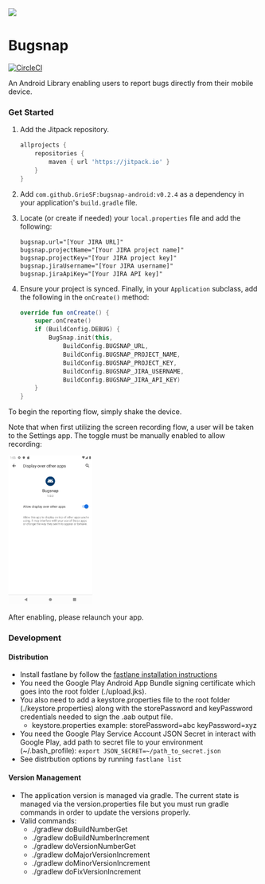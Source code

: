 <img src="https://grio.com/images/logo-small-54e7f941.svg" width=100/>

# Bugsnap 
[![CircleCI](https://circleci.com/gh/GrioSF/bugsnap-android/tree/master.svg?style=shield&circle-token=6dddb6e75b300271d4ea1a9aaf65f9cfe00348cc)](https://circleci.com/gh/GrioSF/bugsnap-android/tree/master)

An Android Library enabling users to report bugs directly from their mobile device.

### Get Started

1. Add the Jitpack repository.
    ```gradle
    allprojects {
        repositories {
            maven { url 'https://jitpack.io' }
        }
    }
    ```
2. Add `com.github.GrioSF:bugsnap-android:v0.2.4` as a dependency in your application's `build.gradle` file.
3. Locate (or create if needed) your `local.properties` file and add the following:

    ```properties
    bugsnap.url="[Your JIRA URL]"
    bugsnap.projectName="[Your JIRA project name]"
    bugsnap.projectKey="[Your JIRA project key]"
    bugsnap.jiraUsername="[Your JIRA username]"
    bugsnap.jiraApiKey="[Your JIRA API key]"
    ```
4. Ensure your project is synced. Finally, in your `Application` subclass, add the following in the `onCreate()` method:
    ```kotlin
    override fun onCreate() {                     
        super.onCreate()
        if (BuildConfig.DEBUG) {                  
            BugSnap.init(this,                    
                BuildConfig.BUGSNAP_URL,          
                BuildConfig.BUGSNAP_PROJECT_NAME, 
                BuildConfig.BUGSNAP_PROJECT_KEY,  
                BuildConfig.BUGSNAP_JIRA_USERNAME,
                BuildConfig.BUGSNAP_JIRA_API_KEY) 
        }                                         
    }                                             
    ```

To begin the reporting flow, simply shake the device.

Note that when first utilizing the screen recording flow, a user will be taken to the Settings app. The toggle must be manually enabled to allow recording:

<img src="https://github.com/GrioSF/bugsnap-android/blob/dev/settings.png?raw=true" height="300">

After enabling, please relaunch your app.

### Development
#### Distribution
  * Install fastlane by follow the [fastlane installation instructions](fastlane/README.md)
  * You need the Google Play Android App Bundle signing certificate which goes into the root folder (./upload.jks).
  * You also need to add a keystore.properties file to the root folder (./keystore.properties) along with the storePassword and keyPassword credentials needed to sign the .aab output file.
    * keystore.properties example:
      storePassword=abc
      keyPassword=xyz
  * You need the Google Play Service Account JSON Secret in interact with Google Play, add path to secret file to your environment (~/.bash_profile): `export JSON_SECRET=~/path_to_secret.json`
  * See distrbution options by running `fastlane list`

#### Version Management
  * The application version is managed via gradle. The current state is managed via the version.properties file but you must run gradle commands in order to update the versions properly.
  * Valid commands:
    * ./gradlew doBuildNumberGet
    * ./gradlew doBuildNumberIncrement
    * ./gradlew doVersionNumberGet
    * ./gradlew doMajorVersionIncrement
    * ./gradlew doMinorVersionIncrement
    * ./gradlew doFixVersionIncrement
